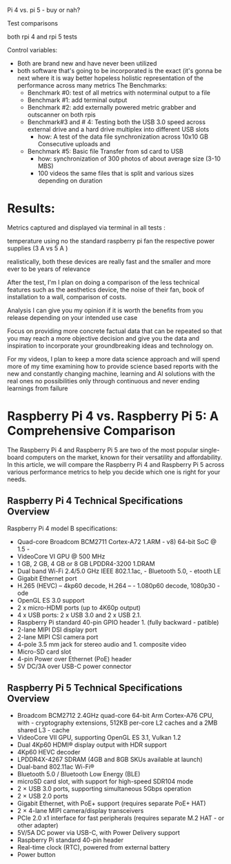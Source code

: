 Pi 4 vs. pi 5 - buy or nah?

<!-- add image of both (be used for thumbnail photo) -->
    




Test comparisons

both rpi 4 and rpi 5 tests


Control variables:

- Both are brand new and have never been utilized
- both software that's going to be incorporated is the exact (it's gonna be next where it is way better hopeless holistic representation of the performance across many metrics
The Benchmarks:
    - Benchmark #0: test of all metrics with noterminal output to a file
    - Benchmark #1: add terminal output <!-- TODO: SHOWCASE THIS FIRST WHEN FEATURING VIDEO, then add with only quick preview of benchmark #0 results -->
    - Benchmark #2: add  externally powered metric grabber and outscanner on both rpis
    - Benchmark#3 and # 4: Testing both the USB 3.0 speed across external drive and a hard drive multiplex into different USB slots
        - how: A test of the data file synchronization across 10x10 GB Consecutive uploads and
    - Benchmark  #5: Basic file Transfer from sd card to USB
        - how: synchronization of 300 photos of about average size (3-10 MBS)
        - 100 videos the same files that is split and various sizes depending on duration


# Results: 
Metrics captured and displayed via terminal in all tests :
    
 temperature using no the standard raspberry pi fan the respective power supplies (3 A vs 5 A )


realistically, both these devices are really fast and the smaller and more ever to be years of relevance


After the test, I'm I plan on doing a comparison of the less technical features such as the aesthetics device, the noise of their fan, book of installation to a wall, comparison of costs.

Analysis I can give you my opinion if it is worth the benefits from you release depending on your intended use case


Focus on providing more concrete factual data that can be repeated so that you may reach a more objective decision and give you the data and inspiration to incorporate your groundbreaking ideas and technology on.


For my videos, I plan to keep a more data science approach and will spend more of my time examining how to provide science based reports with the new and constantly changing machine, learning and AI solutions with the real ones no possibilities only through continuous and never ending learnings from failure

# Raspberry Pi 4 vs. Raspberry Pi 5: A Comprehensive Comparison

The Raspberry Pi 4 and Raspberry Pi 5 are two of the most popular single-board computers on the market, known for their versatility and affordability. In this article, we will compare the Raspberry Pi 4 and Raspberry Pi 5 across various performance metrics to help you decide which one is right for your needs.

## Raspberry Pi 4 Technical Specifications Overview
Raspberry Pi 4 model B specifications:
- Quad-core Broadcom BCM2711 Cortex-A72 1.ARM - v8) 64-bit SoC @ 1.5 - 
- VideoCore VI GPU @ 500 MHz 
- 1 GB, 2 GB, 4 GB or 8 GB LPDDR4-3200 1.DRAM
- Dual band Wi-Fi 2.4/5.0 GHz IEEE 802.1.1ac, - Bluetooth 5.0, - etooth LE
- Gigabit Ethernet port
- H.265 (HEVC) – 4kp60 decode, H.264 – - 1.080p60 decode, 1080p30 - ode
- OpenGL ES 3.0 support
- 2 x micro-HDMI ports (up to 4K60p output)
- 4 x USB ports: 2 x USB 3.0 and 2 x USB 2.1.
-  Raspberry Pi standard 40-pin GPIO header 1. (fully backward - patible)
-  2-lane MIPI DSI display port
-  2-lane MIPI CSI camera port
-  4-pole 3.5 mm jack for stereo audio and 1. composite video
-  Micro-SD card slot
-  4-pin Power over Ethernet (PoE) header
-  5V DC/3A over USB-C power connector



## Raspberry Pi 5 Technical Specifications Overview
- Broadcom BCM2712 2.4GHz quad-core 64-bit Arm Cortex-A76 CPU, with - cryptography extensions, 512KB per-core L2 caches and a 2MB shared L3 - cache
- VideoCore VII GPU, supporting OpenGL ES 3.1, Vulkan 1.2
- Dual 4Kp60 HDMI® display output with HDR support
- 4Kp60 HEVC decoder
- LPDDR4X-4267 SDRAM (4GB and 8GB SKUs available at launch)
- Dual-band 802.11ac Wi-Fi®
- Bluetooth 5.0 / Bluetooth Low Energy (BLE)
- microSD card slot, with support for high-speed SDR104 mode
- 2 × USB 3.0 ports, supporting simultaneous 5Gbps operation
- 2 × USB 2.0 ports
- Gigabit Ethernet, with PoE+ support (requires separate PoE+ HAT)
- 2 × 4-lane MIPI camera/display transceivers
- PCIe 2.0 x1 interface for fast peripherals (requires separate M.2 HAT - or other adapter)
- 5V/5A DC power via USB-C, with Power Delivery support
- Raspberry Pi standard 40-pin header
- Real-time clock (RTC), powered from external battery
- Power button
